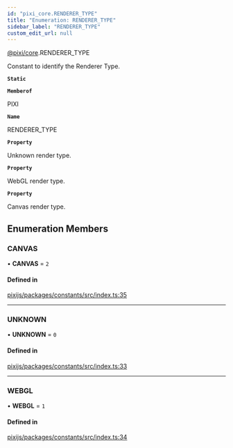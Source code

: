 ```yaml
---
id: "pixi_core.RENDERER_TYPE"
title: "Enumeration: RENDERER_TYPE"
sidebar_label: "RENDERER_TYPE"
custom_edit_url: null
---
```


[@pixi/core](../modules/pixi_core.md).RENDERER_TYPE

Constant to identify the Renderer Type.

**`Static`**

**`Memberof`**

PIXI

**`Name`**

RENDERER_TYPE

**`Property`**

Unknown render type.

**`Property`**

WebGL render type.

**`Property`**

Canvas render type.

## Enumeration Members

### CANVAS

• **CANVAS** = ``2``

#### Defined in

[pixijs/packages/constants/src/index.ts:35](https://github.com/pixijs/pixijs/blob/2194fe5c5/packages/constants/src/index.ts#L35)

___

### UNKNOWN

• **UNKNOWN** = ``0``

#### Defined in

[pixijs/packages/constants/src/index.ts:33](https://github.com/pixijs/pixijs/blob/2194fe5c5/packages/constants/src/index.ts#L33)

___

### WEBGL

• **WEBGL** = ``1``

#### Defined in

[pixijs/packages/constants/src/index.ts:34](https://github.com/pixijs/pixijs/blob/2194fe5c5/packages/constants/src/index.ts#L34)
